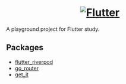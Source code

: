 <!-- Improved compatibility of back to top link -->
<a name="readme-top"></a>

<!-- PROJECT LOGO -->
<a href="https://flutter.dev/">
  <h1 align="center">
    <picture>
      <source media="(prefers-color-scheme: dark)" srcset="https://storage.googleapis.com/cms-storage-bucket/6e19fee6b47b36ca613f.png">
      <img alt="Flutter" src="https://storage.googleapis.com/cms-storage-bucket/c823e53b3a1a7b0d36a9.png">
    </picture>
  </h1>
</a>

A playground project for Flutter study.

## Packages

* <a href="https://pub.dev/packages/flutter_riverpod">flutter_riverpod</a>
* <a href="https://pub.dev/packages/go_router">go_router</a>
* <a href="https://pub.dev/packages/get_it">get_it</a>


